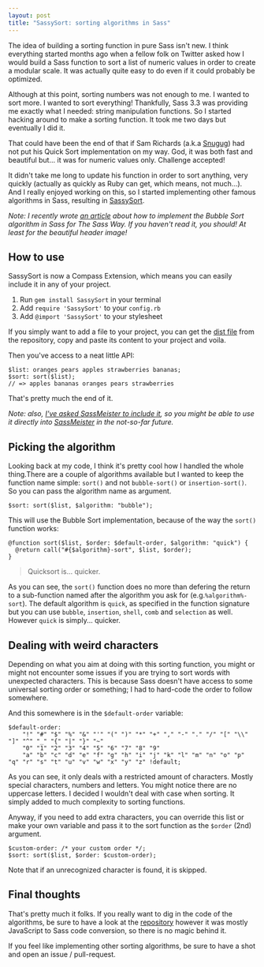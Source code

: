 ```yaml
---
layout: post
title: "SassySort: sorting algorithms in Sass"
---
```


The idea of building a sorting function in pure Sass isn't new. I think everything started months ago when a fellow folk on Twitter asked how I would build a Sass function to sort a list of numeric values in order to create a modular scale. It was actually quite easy to do even if it could probably be optimized.

Although at this point, sorting numbers was not enough to me. I wanted to sort more. I wanted to sort everything! Thankfully, Sass 3.3 was providing me exactly what I needed: string manipulation functions. So I started hacking around to make a sorting function. It took me two days but eventually I did it.

That could have been the end of that if Sam Richards (a.k.a [Snugug](https://twitter.com/snugug)) had not put his Quick Sort implementation on my way. God, it was both fast and beautiful but... it was for numeric values only. Challenge accepted!

It didn't take me long to update his function in order to sort anything, very quickly (actually as quickly as Ruby can get, which means, not much...). And I really enjoyed working on this, so I started implementing other famous algorithms in Sass, resulting in [SassySort](https://github.com/HugoGiraudel/SassySort).

*Note: I recently wrote [an article](http://thesassway.com/advanced/implementing-bubble-sort-with-sass) about how to implement the Bubble Sort algorithm in Sass for The Sass Way. If you haven't read it, you should! At least for the beautiful header image!*

## How to use 

SassySort is now a Compass Extension, which means you can easily include it in any of your project. 

1. Run `gem install SassySort` in your terminal
2. Add `require 'SassySort'` to your `config.rb`
3. Add `@import 'SassySort'` to your stylesheet

If you simply want to add a file to your project, you can get the [dist file](https://github.com/HugoGiraudel/SassySort/blob/master/dist/_SassySort.scss) from the repository, copy and paste its content to your project and voila.

Then you've access to a neat little API:

<pre class="language-scss"><code>$list: oranges pears apples strawberries bananas;
$sort: sort($list);
// => apples bananas oranges pears strawberries</code></pre>

That's pretty much the end of it.

*Note: also, [I've asked SassMeister to include it](https://github.com/jedfoster/SassMeister/issues/64#issuecomment-35530071), so you might be able to use it directly into [SassMeister](http://sassmeister.com/) in the not-so-far future.*

## Picking the algorithm 

Looking back at my code, I think it's pretty cool how I handled the whole thing.There are a couple of algorithms available but I wanted to keep the function name simple: `sort()` and not `bubble-sort()` or `insertion-sort()`. So you can pass the algorithm name as argument.

<pre class="language-scss"><code>$sort: sort($list, $algorithm: "bubble");</code></pre>

This will use the Bubble Sort implementation, because of the way the `sort()` function works:

<pre class="language-scss"><code>@function sort($list, $order: $default-order, $algorithm: "quick") {
  @return call("#{$algorithm}-sort", $list, $order);
}</code></pre>

<blockquote class="pull-quote--right">Quicksort is... quicker.</blockquote>

As you can see, the `sort()` function does no more than defering the return to a sub-function named after the algorithm you ask for (e.g.`%algorithm%-sort`). The default algorithm is `quick`, as specified in the function signature but you can use `bubble`, `insertion`, `shell`, `comb` and `selection` as well. However `quick` is simply... quicker.

## Dealing with weird characters 

Depending on what you aim at doing with this sorting function, you might or might not encounter some issues if you are trying to sort words with unexpected characters. This is because Sass doesn't have access to some universal sorting order or something; I had to hard-code the order to follow somewhere.

And this somewhere is in the `$default-order` variable:

<pre class="language-scss"><code>$default-order:
	"!" "#" "$" "%" "&" "'" "(" ")" "*" "+" "," "-" "." "/" "[" "\\" "]" "^" "_" "{" "|" "}" "~"
	"0" "1" "2" "3" "4" "5" "6" "7" "8" "9"
	"a" "b" "c" "d" "e" "f" "g" "h" "i" "j" "k" "l" "m" "n" "o" "p" "q" "r" "s" "t" "u" "v" "w" "x" "y" "z" !default;</code></pre>

As you can see, it only deals with a restricted amount of characters. Mostly special characters, numbers and letters. You might notice there are no uppercase letters. I decided I wouldn't deal with case when sorting. It simply added to much complexity to sorting functions.

Anyway, if you need to add extra characters, you can override this list or make your own variable and pass it to the sort function as the `$order` (2nd) argument.

<pre class="language-scss"><code>$custom-order: /* your custom order */;
$sort: sort($list, $order: $custom-order);</code></pre>

Note that if an unrecognized character is found, it is skipped.

## Final thoughts 

That's pretty much it folks. If you really want to dig in the code of the algorithms, be sure to have a look at the [repository](https://github.com/HugoGiraudel/SassySort) however it was mostly JavaScript to Sass code conversion, so there is no magic behind it. 

If you feel like implementing other sorting algorithms, be sure to have a shot and open an issue / pull-request.
